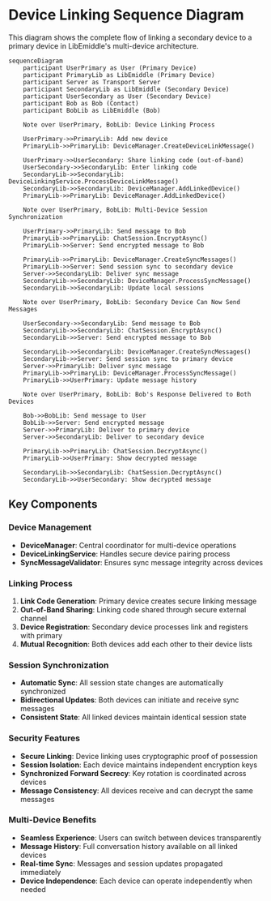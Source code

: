 # Device Linking Sequence Diagram

This diagram shows the complete flow of linking a secondary device to a primary device in LibEmiddle's multi-device architecture.

```mermaid
sequenceDiagram
    participant UserPrimary as User (Primary Device)
    participant PrimaryLib as LibEmiddle (Primary Device)
    participant Server as Transport Server
    participant SecondaryLib as LibEmiddle (Secondary Device)
    participant UserSecondary as User (Secondary Device)
    participant Bob as Bob (Contact)
    participant BobLib as LibEmiddle (Bob)

    Note over UserPrimary, BobLib: Device Linking Process

    UserPrimary->>PrimaryLib: Add new device
    PrimaryLib->>PrimaryLib: DeviceManager.CreateDeviceLinkMessage()
    
    UserPrimary->>UserSecondary: Share linking code (out-of-band)
    UserSecondary->>SecondaryLib: Enter linking code
    SecondaryLib->>SecondaryLib: DeviceLinkingService.ProcessDeviceLinkMessage()
    SecondaryLib->>SecondaryLib: DeviceManager.AddLinkedDevice()
    PrimaryLib->>PrimaryLib: DeviceManager.AddLinkedDevice()

    Note over UserPrimary, BobLib: Multi-Device Session Synchronization

    UserPrimary->>PrimaryLib: Send message to Bob
    PrimaryLib->>PrimaryLib: ChatSession.EncryptAsync()
    PrimaryLib->>Server: Send encrypted message to Bob
    
    PrimaryLib->>PrimaryLib: DeviceManager.CreateSyncMessages()
    PrimaryLib->>Server: Send session sync to secondary device
    Server->>SecondaryLib: Deliver sync message
    SecondaryLib->>SecondaryLib: DeviceManager.ProcessSyncMessage()
    SecondaryLib->>SecondaryLib: Update local sessions

    Note over UserPrimary, BobLib: Secondary Device Can Now Send Messages

    UserSecondary->>SecondaryLib: Send message to Bob
    SecondaryLib->>SecondaryLib: ChatSession.EncryptAsync()
    SecondaryLib->>Server: Send encrypted message to Bob
    
    SecondaryLib->>SecondaryLib: DeviceManager.CreateSyncMessages()
    SecondaryLib->>Server: Send session sync to primary device
    Server->>PrimaryLib: Deliver sync message
    PrimaryLib->>PrimaryLib: DeviceManager.ProcessSyncMessage()
    PrimaryLib->>UserPrimary: Update message history

    Note over UserPrimary, BobLib: Bob's Response Delivered to Both Devices

    Bob->>BobLib: Send message to User
    BobLib->>Server: Send encrypted message
    Server->>PrimaryLib: Deliver to primary device
    Server->>SecondaryLib: Deliver to secondary device
    
    PrimaryLib->>PrimaryLib: ChatSession.DecryptAsync()
    PrimaryLib->>UserPrimary: Show decrypted message
    
    SecondaryLib->>SecondaryLib: ChatSession.DecryptAsync()
    SecondaryLib->>UserSecondary: Show decrypted message
```

## Key Components

### Device Management
- **DeviceManager**: Central coordinator for multi-device operations
- **DeviceLinkingService**: Handles secure device pairing process
- **SyncMessageValidator**: Ensures sync message integrity across devices

### Linking Process
1. **Link Code Generation**: Primary device creates secure linking message
2. **Out-of-Band Sharing**: Linking code shared through secure external channel
3. **Device Registration**: Secondary device processes link and registers with primary
4. **Mutual Recognition**: Both devices add each other to their device lists

### Session Synchronization
- **Automatic Sync**: All session state changes are automatically synchronized
- **Bidirectional Updates**: Both devices can initiate and receive sync messages
- **Consistent State**: All linked devices maintain identical session state

### Security Features
- **Secure Linking**: Device linking uses cryptographic proof of possession
- **Session Isolation**: Each device maintains independent encryption keys
- **Synchronized Forward Secrecy**: Key rotation is coordinated across devices
- **Message Consistency**: All devices receive and can decrypt the same messages

### Multi-Device Benefits
- **Seamless Experience**: Users can switch between devices transparently
- **Message History**: Full conversation history available on all linked devices
- **Real-time Sync**: Messages and session updates propagated immediately
- **Device Independence**: Each device can operate independently when needed
